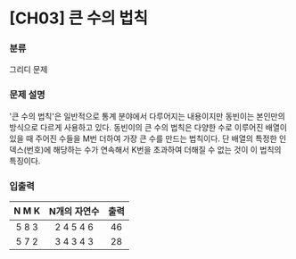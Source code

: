 # [CH03] 큰 수의 법칙


### 분류

그리디 문제

### 문제 설명

<p>
'큰 수의 법칙'은 일반적으로 통계 분야에서 다루어지는 내용이지만 동빈이는 본인만의 방식으로 다르게 사용하고 있다. 동빈이의 큰 수의 법칙은 다양한 수로 이루어진 배열이 있을 때 주어진 수들을 M번 더하여 가장 큰 수를 만드는 법칙이다. 단 배열의 특정한 인덱스(번호)에 해당하는 수가 연속해서 K번을 초과하여 더해질 수 없는 것이 이 법칙의 특징이다.
</p>


### 입출력

|N M K|N개의 자연수|출력|
|:-:|:-:|:-:|
|5 8 3|2 4 5 4 6|46|
|5 7 2|3 4 3 4 3|28|

